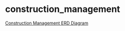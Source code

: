 # construction_management

[Construction Management ERD Diagram](https://github.com/JRvNiekerk/construction_management/files/10814295/construction_management.pdf)
